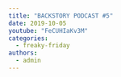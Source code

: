 ```yaml
---
title: "BACKSTORY PODCAST #5"
date: 2019-10-05
youtube: "FeCUHIaKv3M"
categories: 
  - freaky-friday
authors: 
  - admin
---
```

